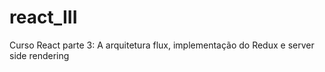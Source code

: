 # react_III
Curso React parte 3: A arquitetura flux, implementação do Redux e server side rendering
